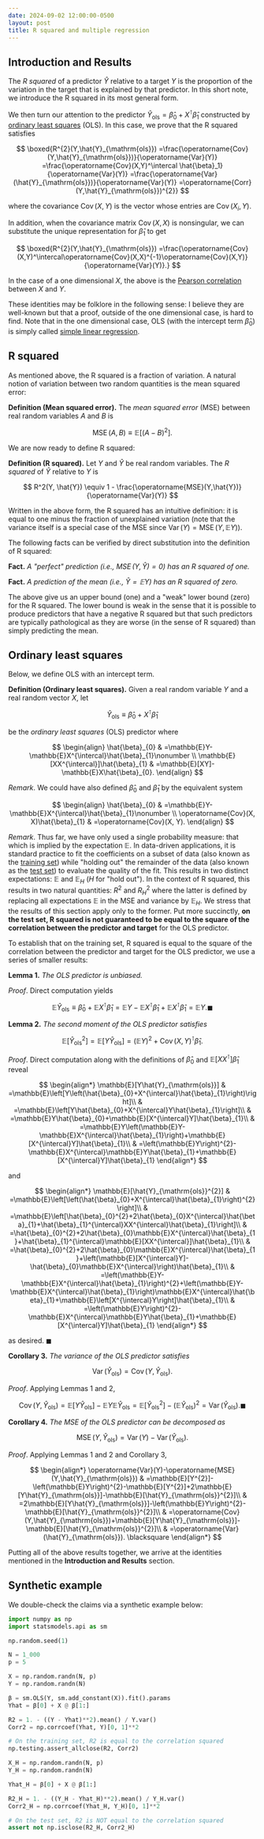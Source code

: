 ```yaml
---
date: 2024-09-02 12:00:00-0500
layout: post
title: R squared and multiple regression
---
```

## Introduction and Results

The *R squared* of a predictor $\hat{Y}$ relative to a target $Y$ is the proportion of the variation in the target that is explained by that predictor.
In this short note, we introduce the R squared in its most general form.

We then turn our attention to the predictor $\hat{Y}_{\mathrm{ols}} = \hat{\beta}_0 + X^\intercal \hat{\beta}_1$ constructed by [ordinary least squares](https://en.wikipedia.org/wiki/Ordinary_least_squares) (OLS).
In this case, we prove that the R squared satisfies

$$
\boxed{R^{2}(Y,\hat{Y}_{\mathrm{ols}})
=\frac{\operatorname{Cov}(Y,\hat{Y}_{\mathrm{ols}})}{\operatorname{Var}(Y)}
=\frac{\operatorname{Cov}(X,Y)^\intercal \hat{\beta}_1}{\operatorname{Var}(Y)}
=\frac{\operatorname{Var}(\hat{Y}_{\mathrm{ols}})}{\operatorname{Var}(Y)}
=\operatorname{Corr}(Y,\hat{Y}_{\mathrm{ols}})^{2}}
$$

where the covariance $\operatorname{Cov}(X, Y)$ is the vector whose entries are $\operatorname{Cov}(X_i, Y)$.

In addition, when the covariance matrix $\operatorname{Cov}(X, X)$ is nonsingular, we can substitute the unique representation for $\hat{\beta}_1$ to get

$$
\boxed{R^{2}(Y,\hat{Y}_{\mathrm{ols}})
=\frac{\operatorname{Cov}(X,Y)^\intercal\operatorname{Cov}(X,X)^{-1}\operatorname{Cov}(X,Y)}{\operatorname{Var}(Y)}.}
$$

In the case of a one dimensional $X$, the above is the [Pearson correlation](https://en.wikipedia.org/wiki/Pearson_correlation_coefficient) between $X$ and $Y$.

These identities may be folklore in the following sense: I believe they are well-known but that a proof, outside of the one dimensional case, is hard to find.
Note that in the one dimensional case, OLS (with the intercept term $\hat{\beta}_0$) is simply called [simple linear regression](https://en.wikipedia.org/wiki/Simple_linear_regression).

## R squared

As mentioned above, the R squared is a fraction of variation.
A natural notion of variation between two random quantities is the mean squared error:

**Definition (Mean squared error).**
The *mean squared error* (MSE) between real random variables $A$ and $B$ is

$$
\operatorname{MSE}(A, B) \equiv \mathbb{E}[(A - B)^2].
$$

We are now ready to define R squared:

**Definition (R squared).**
Let $Y$ and $\hat{Y}$ be real random variables. The *R squared* of $\hat{Y}$ relative to $Y$ is

$$
R^2(Y, \hat{Y})
\equiv 1 - \frac{\operatorname{MSE}(Y,\hat{Y})}{\operatorname{Var}(Y)}
$$

Written in the above form, the R squared has an intuitive definition: it is equal to one minus the fraction of unexplained variation (note that the variance itself is a special case of the MSE since $\operatorname{Var}(Y) = \operatorname{MSE}(Y,\mathbb{E}Y)$).

The following facts can be verified by direct substitution into the definition of R squared:

**Fact.**
*A "perfect" prediction (i.e., $\operatorname{MSE}(Y,\hat{Y})=0$) has an R squared of one.*

**Fact.**
*A prediction of the mean (i.e., $\hat{Y}=\mathbb{E}Y)$ has an R squared of zero.*

The above give us an upper bound (one) and a "weak" lower bound (zero) for the R squared.
The lower bound is weak in the sense that it is possible to produce predictors that have a negative R squared but that such predictors are typically pathological as they are worse (in the sense of R squared) than simply predicting the mean.

## Ordinary least squares

Below, we define OLS with an intercept term.

**Definition (Ordinary least squares).**
Given a real random variable $Y$ and a real random vector $X$, let

$$
\hat{Y}_{\mathrm{ols}}\equiv\hat{\beta}_{0}+X^{\intercal}\hat{\beta}_{1}
$$

be the *ordinary least squares* (OLS) predictor where

$$
\begin{align}
\hat{\beta}_{0} & =\mathbb{E}Y-\mathbb{E}X^{\intercal}\hat{\beta}_{1}\nonumber \\
\mathbb{E}[XX^{\intercal}]\hat{\beta}_{1} & =\mathbb{E}[XY]-\mathbb{E}X\hat{\beta}_{0}.
\end{align}
$$

*Remark*.
We could have also defined $\hat{\beta}_0$ and $\hat{\beta}_1$ by the equivalent system

$$
\begin{align}
\hat{\beta}_{0} & =\mathbb{E}Y-\mathbb{E}X^{\intercal}\hat{\beta}_{1}\nonumber \\
\operatorname{Cov}(X, X)\hat{\beta}_{1} & =\operatorname{Cov}(X, Y).
\end{align}
$$

*Remark*.
Thus far, we have only used a single probability measure: that which is implied by the expectation $\mathbb{E}$.
In data-driven applications, it is standard practice to fit the coefficients on a subset of data (also known as the [training set](https://en.wikipedia.org/wiki/Training,_validation,_and_test_data_sets#Training_data_set)) while "holding out" the remainder of the data (also known as the [test set](https://en.wikipedia.org/wiki/Training,_validation,_and_test_data_sets#Test_data_set)) to evaluate the quality of the fit.
This results in two distinct expectations: $\mathbb{E}$ and $\mathbb{E}_H$ ($H$ for "hold out").
In the context of R squared, this results in two natural quantities: $R^2$ and $R_H^2$ where the latter is defined by replacing all expectations $\mathbb{E}$ in the MSE and variance by $\mathbb{E}_H$.
We stress that the results of this section apply only to the former.
Put more succinctly, **on the test set, R squared is not guaranteed to be equal to the square of the correlation between the predictor and target** for the OLS predictor.

To establish that on the training set, R squared is equal to the square of the correlation between the predictor and target for the OLS predictor, we use a series of smaller results:

**Lemma 1.**
*The OLS predictor is unbiased.*

*Proof*.
Direct computation yields

$$
\mathbb{E}\hat{Y}_{\mathrm{ols}}\equiv\hat{\beta}_{0}+\mathbb{E}X^{\intercal}\hat{\beta}_{1}=\mathbb{E}Y-\mathbb{E}X^{\intercal}\hat{\beta}_{1}+\mathbb{E}X^{\intercal}\hat{\beta}_{1}=\mathbb{E}Y.\blacksquare
$$

**Lemma 2.**
*The second moment of the OLS predictor satisfies*

$$
\mathbb{E}[\hat{Y}_{\mathrm{ols}}^{2}]
= \mathbb{E}[Y\hat{Y}_{\mathrm{ols}}]
= \left(\mathbb{E}Y\right)^2 + \operatorname{Cov}(X, Y)^\intercal \hat{\beta}_1.
$$

*Proof*.
Direct computation along with the definitions of $\hat{\beta}_0$ and $\mathbb{E}[XX^{\intercal}]\hat{\beta}_1$ reveal

$$
\begin{align*}
\mathbb{E}[Y\hat{Y}_{\mathrm{ols}}] & =\mathbb{E}\left[Y\left(\hat{\beta}_{0}+X^{\intercal}\hat{\beta}_{1}\right)\right]\\
 & =\mathbb{E}\left[Y\hat{\beta}_{0}+X^{\intercal}Y\hat{\beta}_{1}\right]\\
 & =\mathbb{E}Y\hat{\beta}_{0}+\mathbb{E}[X^{\intercal}Y]\hat{\beta}_{1}\\
 & =\mathbb{E}Y\left(\mathbb{E}Y-\mathbb{E}X^{\intercal}\hat{\beta}_{1}\right)+\mathbb{E}[X^{\intercal}Y]\hat{\beta}_{1}\\
 & =\left(\mathbb{E}Y\right)^{2}-\mathbb{E}X^{\intercal}\mathbb{E}Y\hat{\beta}_{1}+\mathbb{E}[X^{\intercal}Y]\hat{\beta}_{1}
\end{align*}
$$

and

$$
\begin{align*}
\mathbb{E}[\hat{Y}_{\mathrm{ols}}^{2}] & =\mathbb{E}\left[\left(\hat{\beta}_{0}+X^{\intercal}\hat{\beta}_{1}\right)^{2}\right]\\
 & =\mathbb{E}\left[\hat{\beta}_{0}^{2}+2\hat{\beta}_{0}X^{\intercal}\hat{\beta}_{1}+\hat{\beta}_{1}^{\intercal}XX^{\intercal}\hat{\beta}_{1}\right]\\
 & =\hat{\beta}_{0}^{2}+2\hat{\beta}_{0}\mathbb{E}X^{\intercal}\hat{\beta}_{1}+\hat{\beta}_{1}^{\intercal}\mathbb{E}[XX^{\intercal}]\hat{\beta}_{1}\\
 & =\hat{\beta}_{0}^{2}+2\hat{\beta}_{0}\mathbb{E}X^{\intercal}\hat{\beta}_{1}+\left(\mathbb{E}[X^{\intercal}Y]-\hat{\beta}_{0}\mathbb{E}X^{\intercal}\right)\hat{\beta}_{1}\\
 & =\left(\mathbb{E}Y-\mathbb{E}X^{\intercal}\hat{\beta}_{1}\right)^{2}+\left(\mathbb{E}Y-\mathbb{E}X^{\intercal}\hat{\beta}_{1}\right)\mathbb{E}X^{\intercal}\hat{\beta}_{1}+\mathbb{E}\left[X^{\intercal}Y\right]\hat{\beta}_{1}\\
 & =\left(\mathbb{E}Y\right)^{2}-\mathbb{E}X^{\intercal}\mathbb{E}Y\hat{\beta}_{1}+\mathbb{E}[X^{\intercal}Y]\hat{\beta}_{1}
\end{align*}
$$

as desired. $\blacksquare$

**Corollary 3.**
*The variance of the OLS predictor satisfies*

$$
\operatorname{Var}(\hat{Y}_{\mathrm{ols}})
=\operatorname{Cov}(Y,\hat{Y}_{\mathrm{ols}}).
$$

*Proof*.
Applying Lemmas 1 and 2,

$$
\operatorname{Cov}(Y,\hat{Y}_{\mathrm{ols}})=\mathbb{E}[Y\hat{Y}_{\mathrm{ols}}]-\mathbb{E}Y\mathbb{E}\hat{Y}_{\mathrm{ols}}=\mathbb{E}[\hat{Y}_{\mathrm{ols}}^{2}]-\left(\mathbb{E}\hat{Y}_{\mathrm{ols}}\right)^{2}=\operatorname{Var}(\hat{Y}_{\mathrm{ols}}).\blacksquare
$$

**Corollary 4.**
*The MSE of the OLS predictor can be decomposed as*

$$
\operatorname{MSE}(Y,\hat{Y}_{\mathrm{ols}})
=\operatorname{Var}(Y)-\operatorname{Var}(\hat{Y}_{\mathrm{ols}}).
$$

*Proof*.
Applying Lemmas 1 and 2 and Corollary 3,

$$
\begin{align*}
\operatorname{Var}(Y)-\operatorname{MSE}(Y,\hat{Y}_{\mathrm{ols}}) & =\mathbb{E}[Y^{2}]-\left(\mathbb{E}Y\right)^{2}-\mathbb{E}[Y^{2}]+2\mathbb{E}[Y\hat{Y}_{\mathrm{ols}}]-\mathbb{E}[\hat{Y}_{\mathrm{ols}}^{2}]\\
 & =2\mathbb{E}[Y\hat{Y}_{\mathrm{ols}}]-\left(\mathbb{E}Y\right)^{2}-\mathbb{E}[\hat{Y}_{\mathrm{ols}}^{2}]\\
 & =\operatorname{Cov}(Y,\hat{Y}_{\mathrm{ols}})+\mathbb{E}[Y\hat{Y}_{\mathrm{ols}}]-\mathbb{E}[\hat{Y}_{\mathrm{ols}}^{2}]\\
 & =\operatorname{Var}(\hat{Y}_{\mathrm{ols}}). \blacksquare
\end{align*}
$$

Putting all of the above results together, we arrive at the identities mentioned in the **Introduction and Results** section.

## Synthetic example

We double-check the claims via a synthetic example below:


```python
import numpy as np
import statsmodels.api as sm

np.random.seed(1)

N = 1_000
p = 5

X = np.random.randn(N, p)
Y = np.random.randn(N)

β = sm.OLS(Y, sm.add_constant(X)).fit().params
Yhat = β[0] + X @ β[1:]

R2 = 1. - ((Y - Yhat)**2).mean() / Y.var()
Corr2 = np.corrcoef(Yhat, Y)[0, 1]**2

# On the training set, R2 is equal to the correlation squared
np.testing.assert_allclose(R2, Corr2)

X_H = np.random.randn(N, p)
Y_H = np.random.randn(N)

Yhat_H = β[0] + X @ β[1:]

R2_H = 1. - ((Y_H - Yhat_H)**2).mean() / Y_H.var()
Corr2_H = np.corrcoef(Yhat_H, Y_H)[0, 1]**2

# On the test set, R2 is NOT equal to the correlation squared
assert not np.isclose(R2_H, Corr2_H)
```
